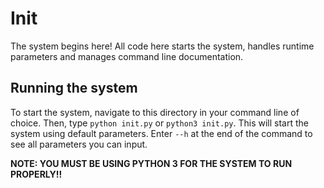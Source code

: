 # Init
The system begins here! All code here starts the system, handles runtime parameters and manages command line documentation.

## Running the system
To start the system, navigate to this directory in your command line of choice. Then, type `python init.py` or `python3 init.py`. This will start the system using default parameters. Enter ` --h ` at the end of the command to see all parameters you can input. 

**NOTE: YOU MUST BE USING PYTHON 3 FOR THE SYSTEM TO RUN PROPERLY!!**
